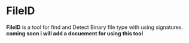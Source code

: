 # FileID

**FileID** is a tool for find and Detect Binary file type with using signatures.
**coming soon i will add a docuement for using this tool**